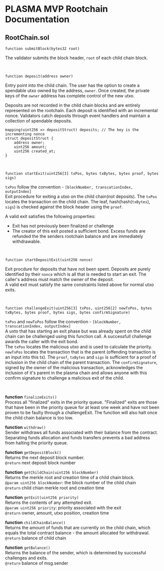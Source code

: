 # PLASMA MVP Rootchain Documentation
## RootChain.sol

```solidity
function submitBlock(bytes32 root)
```
The validator submits the block header, `root` of each child chain block.  

<br >

```solidity
function deposit(address owner)
```
Entry point into the child chain. The user has the option to create a spendable utxo owned by the address, `owner`. Once created, the private keys of the `owner` address has complete control of the new utxo.

Deposits are not recorded in the child chain blocks and are entirely represented on the rootchain. Each deposit is identified with an incremental nonce. Validators catch deposits through event handlers and maintain a collection of spendable deposits.
```solidity
mapping(uint256 => depositStruct) deposits; // The key is the incrementing nonce
struct depositStruct {
    address owner;
    uint256 amount;
    uint256 created_at;
}
```

<br />

```solidity
function startExit(uint256[3] txPos, bytes txBytes, bytes proof, bytes sigs)
```
`txPos` follow the convention - `[blockNumber, transcationIndex, outputIndex]`  
Exit procedure for exiting a utxo on the child chain(not deposits). The `txPos` locates the transaction on the child chain. The leaf, hash(hash(`txBytes`), `sigs`) is checked against the block header using the `proof`.

A valid exit satisfies the following properties:
  - Exit has not previously been finalized or challenge
  - The creator of this exit posted a sufficient bond. Excess funds are refunded the the senders rootchain balance and are immediately withdrawable.

<br />

```solidity
function startDepositExit(uint256 nonce)
```
Exit procdure for deposits that have not been spent. Deposits are purely identified by their `nonce` which is all that is needed to start an exit. The caller's address must match the owner of the deposit.  
A valid exit must satisfy the same constraints listed above for normal utxo exits.

<br />

```solidity
function challengeExit(uint256[3] txPos, uint256[2] newTxPos, bytes txBytes, bytes proof, bytes sigs, bytes confirmSignature)
```
`txPos` and `newTxPos` follow the convention - `[blockNumber, transcationIndex, outputIndex]`  
A uxto that has starting an exit phase but was already spent on the child chain can be challenged using this function call. A successfull challenge awards the caller with the exit bond.  
The `txPos` locates the malicious utxo and is used to calculate the priority. `newTxPos` locates the transaction that is the parent (offending transaction is an input into this tx). The `proof`, `txBytes` and `sigs` is sufficient for a proof of inclusion in the child chain of
the parent transaction. The `confirmSignature`, signed by the owner of the malicious transaction, acknowledges the inclusion of it's parent in the plasma chain and allows anyone with this confirm signature to challenge a malicious exit of the child.

<br />

**function** `finalizeExits()`  
Process all "finalized" exits in the priority queue. "Finalized" exits are those that have been in the priority queue for at least one week and have not been proven to be faulty through a challengeExit. The function will also halt once the child chain balance is too low.  

**function** `withdraw()`  
Sender withdraws all funds associated with their balance from the contract. Separating funds allocation and funds transfers prevents a bad address from halting the priority queue.  

**function** `getDepositBlock()`  
Returns the next deposit block number.  
`@return` next deposit block number  

**function** `getChildChain(uint256 blockNumber)`  
Returns the merkle root and creation time of a child chain block.  
`@param uint256 blockNumber`: the block number of the child chain  
`@return` child chian merkle root and creation time  

**function** `getExit(uint256 priority)`  
Returns the contents of any attempted exit.  
`@param uint256 priority`: priority associated with the exit  
`@return` owner, amount, utxo position, creation time  

**function** `childChainBalance()`  
Returns the amount of funds that are currently on the child chain, which equals the total contract balance - the amount allocated for withdrawal.  
`@return` balance of child chain  

**function** `getBalance()`  
Returns the balance of the sender, which is determined by successful challenges and exits.  
`@return` balance of msg.sender  
